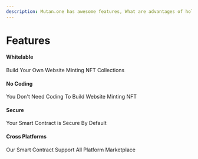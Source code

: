 ```yaml
---
description: Mutan.one has awesome features, What are advantages of holding this MutanNFT ?
---
```


# Features

#### **Whitelable**

Build Your Own Website Minting NFT Collections

#### **No Coding**

You Don't Need Coding To Build Website Minting NFT

#### **Secure**

Your Smart Contract is Secure By Default

#### **Cross Platforms**

Our Smart Contract Support All Platform Marketplace
